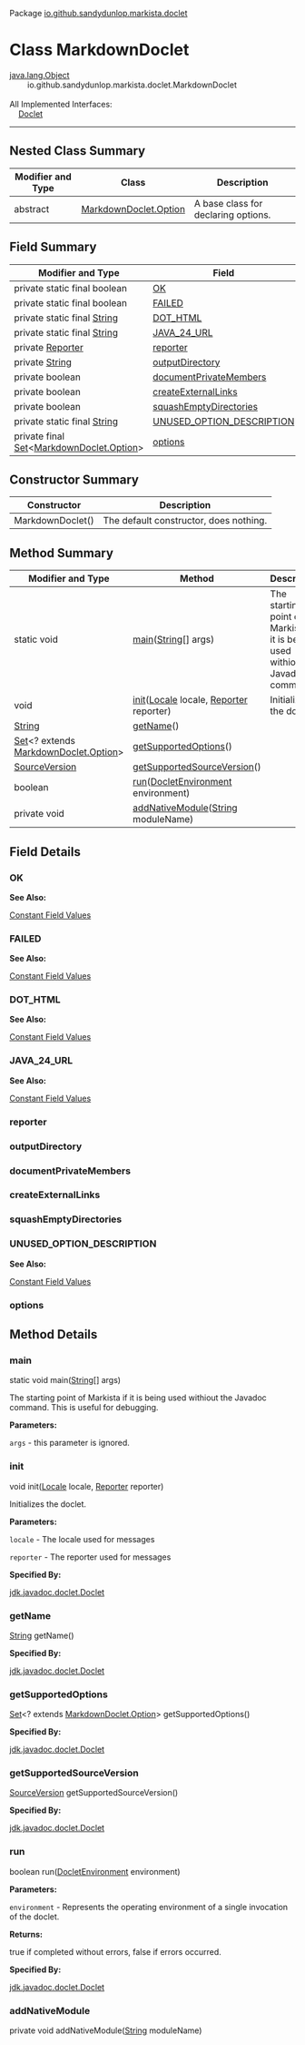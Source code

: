 Package [io.github.sandydunlop.markista.doclet](index.md)

# Class MarkdownDoclet
[java.lang.Object](https://docs.oracle.com/en/java/javase/24/docs/api/java.base/java/lang/Object.html)<br/>
&nbsp;&nbsp;&nbsp;&nbsp;&nbsp;&nbsp;&nbsp;&nbsp;io.github.sandydunlop.markista.doclet.MarkdownDoclet<br/>
<br/>
All Implemented Interfaces:<br/>
&nbsp;&nbsp;&nbsp;&nbsp;[Doclet](https://docs.oracle.com/en/java/javase/24/docs/api/jdk.javadoc/jdk/javadoc/doclet/Doclet.html)


----


## Nested Class Summary

| Modifier and Type | Class                                             | Description                         |
|-------------------|---------------------------------------------------|-------------------------------------|
| abstract          | [MarkdownDoclet.Option](MarkdownDoclet.Option.md) | A base class for declaring options. |

## Field Summary

| Modifier and Type                                                                                                                                             | Field                                                   | Description |
|---------------------------------------------------------------------------------------------------------------------------------------------------------------|---------------------------------------------------------|-------------|
| private static final boolean                                                                                                                                  | [OK](#ok)                                               |             |
| private static final boolean                                                                                                                                  | [FAILED](#failed)                                       |             |
| private static final [String](https://docs.oracle.com/en/java/javase/24/docs/api/java.base/java/lang/String.html)                                             | [DOT_HTML](#dot_html)                                   |             |
| private static final [String](https://docs.oracle.com/en/java/javase/24/docs/api/java.base/java/lang/String.html)                                             | [JAVA_24_URL](#java_24_url)                             |             |
| private [Reporter](https://docs.oracle.com/en/java/javase/24/docs/api/jdk.javadoc/jdk/javadoc/doclet/Reporter.html)                                           | [reporter](#reporter)                                   |             |
| private [String](https://docs.oracle.com/en/java/javase/24/docs/api/java.base/java/lang/String.html)                                                          | [outputDirectory](#outputdirectory)                     |             |
| private boolean                                                                                                                                               | [documentPrivateMembers](#documentprivatemembers)       |             |
| private boolean                                                                                                                                               | [createExternalLinks](#createexternallinks)             |             |
| private boolean                                                                                                                                               | [squashEmptyDirectories](#squashemptydirectories)       |             |
| private static final [String](https://docs.oracle.com/en/java/javase/24/docs/api/java.base/java/lang/String.html)                                             | [UNUSED_OPTION_DESCRIPTION](#unused_option_description) |             |
| private final [Set](https://docs.oracle.com/en/java/javase/24/docs/api/java.base/java/util/Set.html)&lt;[MarkdownDoclet.Option](MarkdownDoclet.Option.md)&gt; | [options](#options)                                     |             |

## Constructor Summary

| Constructor      | Description                            |
|------------------|----------------------------------------|
| MarkdownDoclet() | The default constructor, does nothing. |

## Method Summary

| Modifier and Type                                                                                                                                         | Method                                                                                                                                                                                                                                   | Description                                                                      |
|-----------------------------------------------------------------------------------------------------------------------------------------------------------|------------------------------------------------------------------------------------------------------------------------------------------------------------------------------------------------------------------------------------------|----------------------------------------------------------------------------------|
| static void                                                                                                                                               | [main](#main)([String](https://docs.oracle.com/en/java/javase/24/docs/api/java.base/java/lang/String.html)\[] args)                                                                                                                      | The starting point of Markista if it is being used withiout the Javadoc command. |
| void                                                                                                                                                      | [init](#init)([Locale](https://docs.oracle.com/en/java/javase/24/docs/api/java.base/java/util/Locale.html) locale, [Reporter](https://docs.oracle.com/en/java/javase/24/docs/api/jdk.javadoc/jdk/javadoc/doclet/Reporter.html) reporter) | Initializes the doclet.                                                          |
| [String](https://docs.oracle.com/en/java/javase/24/docs/api/java.base/java/lang/String.html)                                                              | [getName](#getname)()                                                                                                                                                                                                                    |                                                                                  |
| [Set](https://docs.oracle.com/en/java/javase/24/docs/api/java.base/java/util/Set.html)&lt;? extends [MarkdownDoclet.Option](MarkdownDoclet.Option.md)&gt; | [getSupportedOptions](#getsupportedoptions)()                                                                                                                                                                                            |                                                                                  |
| [SourceVersion](https://docs.oracle.com/en/java/javase/24/docs/api/java.compiler/javax/lang/model/SourceVersion.html)                                     | [getSupportedSourceVersion](#getsupportedsourceversion)()                                                                                                                                                                                |                                                                                  |
| boolean                                                                                                                                                   | [run](#run)([DocletEnvironment](https://docs.oracle.com/en/java/javase/24/docs/api/jdk.javadoc/jdk/javadoc/doclet/DocletEnvironment.html) environment)                                                                                   |                                                                                  |
| private void                                                                                                                                              | [addNativeModule](#addnativemodule)([String](https://docs.oracle.com/en/java/javase/24/docs/api/java.base/java/lang/String.html) moduleName)                                                                                             |                                                                                  |

## Field Details

### OK



**See Also:**


[Constant Field Values](../constant-values.md)


### FAILED



**See Also:**


[Constant Field Values](../constant-values.md)


### DOT_HTML



**See Also:**


[Constant Field Values](../constant-values.md)


### JAVA_24_URL



**See Also:**


[Constant Field Values](../constant-values.md)


### reporter



### outputDirectory



### documentPrivateMembers



### createExternalLinks



### squashEmptyDirectories



### UNUSED_OPTION_DESCRIPTION



**See Also:**


[Constant Field Values](../constant-values.md)


### options




## Method Details

### main

static void main([String](https://docs.oracle.com/en/java/javase/24/docs/api/java.base/java/lang/String.html)\[] args)

The starting point of Markista if it is being used
withiout the Javadoc command. This is useful for debugging.

**Parameters:**

`args` - this parameter is ignored.

### init

void init([Locale](https://docs.oracle.com/en/java/javase/24/docs/api/java.base/java/util/Locale.html) locale, [Reporter](https://docs.oracle.com/en/java/javase/24/docs/api/jdk.javadoc/jdk/javadoc/doclet/Reporter.html) reporter)

Initializes the doclet.

**Parameters:**

`locale` - The locale used for messages

`reporter` - The reporter used for messages

**Specified By:**

[jdk.javadoc.doclet.Doclet](https://docs.oracle.com/en/java/javase/24/docs/api/jdk.javadoc/jdk/javadoc/doclet/Doclet.html)

### getName

[String](https://docs.oracle.com/en/java/javase/24/docs/api/java.base/java/lang/String.html) getName()



**Specified By:**

[jdk.javadoc.doclet.Doclet](https://docs.oracle.com/en/java/javase/24/docs/api/jdk.javadoc/jdk/javadoc/doclet/Doclet.html)

### getSupportedOptions

[Set](https://docs.oracle.com/en/java/javase/24/docs/api/java.base/java/util/Set.html)&lt;? extends [MarkdownDoclet.Option](MarkdownDoclet.Option.md)&gt; getSupportedOptions()



**Specified By:**

[jdk.javadoc.doclet.Doclet](https://docs.oracle.com/en/java/javase/24/docs/api/jdk.javadoc/jdk/javadoc/doclet/Doclet.html)

### getSupportedSourceVersion

[SourceVersion](https://docs.oracle.com/en/java/javase/24/docs/api/java.compiler/javax/lang/model/SourceVersion.html) getSupportedSourceVersion()



**Specified By:**

[jdk.javadoc.doclet.Doclet](https://docs.oracle.com/en/java/javase/24/docs/api/jdk.javadoc/jdk/javadoc/doclet/Doclet.html)

### run

boolean run([DocletEnvironment](https://docs.oracle.com/en/java/javase/24/docs/api/jdk.javadoc/jdk/javadoc/doclet/DocletEnvironment.html) environment)



**Parameters:**

`environment` - Represents the operating environment of a single invocation of the doclet.

**Returns:**

true if completed without errors, false if errors occurred.

**Specified By:**

[jdk.javadoc.doclet.Doclet](https://docs.oracle.com/en/java/javase/24/docs/api/jdk.javadoc/jdk/javadoc/doclet/Doclet.html)

### addNativeModule

private void addNativeModule([String](https://docs.oracle.com/en/java/javase/24/docs/api/java.base/java/lang/String.html) moduleName)



